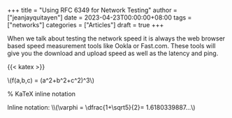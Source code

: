 +++
title = "Using RFC 6349 for Network Testing"
author = ["jeanjayquitayen"]
date = 2023-04-23T00:00:00+08:00
tags = ["networks"]
categories = ["Articles"]
draft = true
+++

When we talk about testing the network speed it is always the web browser based speed measurement tools like Ookla or Fast.com. These tools will give you the download and upload speed as well as the latency and ping.

{{< katex >}}

\\(f(a,b,c) = (a^2+b^2+c^2)^3\\)

% KaTeX inline notation

Inline notation: \\\\(\varphi = \dfrac{1+\sqrt5}{2}= 1.6180339887…\\\)
